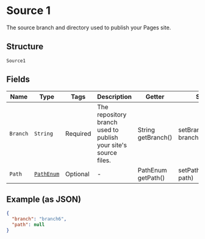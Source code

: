 
# Source 1

The source branch and directory used to publish your Pages site.

## Structure

`Source1`

## Fields

| Name | Type | Tags | Description | Getter | Setter |
|  --- | --- | --- | --- | --- | --- |
| `Branch` | `String` | Required | The repository branch used to publish your site's source files. | String getBranch() | setBranch(String branch) |
| `Path` | [`PathEnum`](../../doc/models/path-enum.md) | Optional | - | PathEnum getPath() | setPath(PathEnum path) |

## Example (as JSON)

```json
{
  "branch": "branch6",
  "path": null
}
```

